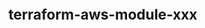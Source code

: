 # terraform-aws-module-xxx

<!-- BEGINNING OF PRE-COMMIT-TERRAFORM DOCS HOOK -->
<!-- END OF PRE-COMMIT-TERRAFORM DOCS HOOK -->
